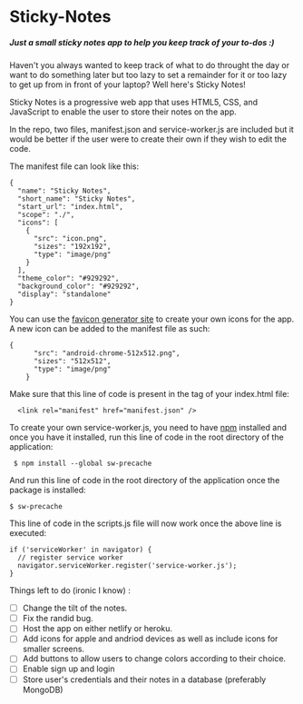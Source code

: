 # Sticky-Notes
##### Just a small sticky notes app to help you keep track of your to-dos :)

Haven't you always wanted to keep track of what to do throught the day or want to do something later but too lazy to set a remainder for it or too lazy to get up from in front of your laptop? Well here's Sticky Notes!

Sticky Notes is a progressive web app that uses HTML5, CSS, and JavaScript to enable the user to store their notes on the app. 

In the repo, two files, manifest.json and service-worker.js are included but it would be better if the user were to create their own if they wish to edit the code. 


The manifest file can look like this:
```
{
  "name": "Sticky Notes",
  "short_name": "Sticky Notes",
  "start_url": "index.html",
  "scope": "./",
  "icons": [
    {
      "src": "icon.png",
      "sizes": "192x192",
      "type": "image/png"
    }
  ],
  "theme_color": "#929292",
  "background_color": "#929292",
  "display": "standalone"
}
```
You can use the [favicon generator site](https://realfavicongenerator.net/) to create your own icons for the app. A new icon can be added to the manifest file as such:

```
{
      "src": "android-chrome-512x512.png",
      "sizes": "512x512",
      "type": "image/png"
    }
```


Make sure that this line of code is present in the <head> tag of your index.html file:
```
  <link rel="manifest" href="manifest.json" />
```
  
  
To create your own service-worker.js, you need to have [npm](https://www.npmjs.com/get-npm) installed and once you have it installed, run this line of code in the root directory of the application:

```
 $ npm install --global sw-precache
```

And run this line of code in the root directory of the application once the package is installed:
```
$ sw-precache
```


This line of code in the scripts.js file will now work once the above line is executed:
```
if ('serviceWorker' in navigator) {
  // register service worker
  navigator.serviceWorker.register('service-worker.js');
}
```


Things left to do (ironic I know) :

- [ ] Change the tilt of the notes.
- [ ] Fix the randid bug.
- [ ] Host the app on either netlify or heroku.
- [ ] Add icons for apple and andriod devices as well as include icons for smaller screens.
- [ ] Add buttons to allow users to change colors according to their choice.
- [ ] Enable sign up and login
- [ ] Store user's credentials and their notes in a database (preferably MongoDB)
